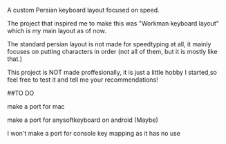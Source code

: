 A custom Persian keyboard layout focused on speed.

The project that inspired me to make this was "Workman keyboard layout" which is my main layout as of now.

The standard persian layout is not made for speedtyping at all, it mainly focuses on putting characters in order (not all of them, but it is mostly like that.)

This project is NOT made proffesionally, it is just a little hobby I started,so feel free to test it and tell me your recommendations!

##TO DO

make a port for mac

make a port for anysoftkeyboard on android (Maybe)

I won't make a port for console key mapping as it has no use
